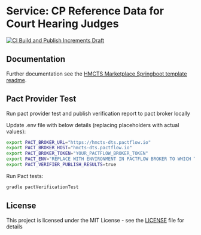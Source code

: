 # Service: CP Reference Data for Court Hearing Judges

[![CI Build and Publish Increments Draft](https://github.com/hmcts/service-cp-refdata-courthearing-judges/actions/workflows/ci-draft.yml/badge.svg)](https://github.com/hmcts/service-cp-refdata-courthearing-judges/actions/workflows/ci-draft.yml)

## Documentation

Further documentation see the [HMCTS Marketplace Springboot template readme](https://github.com/hmcts/service-hmcts-marketplace-springboot-template/blob/main/README.md).

## Pact Provider Test

Run pact provider test and publish verification report to pact broker locally

Update .env file with below details (replacing placeholders with actual values):
```bash
export PACT_BROKER_URL="https://hmcts-dts.pactflow.io"
export PACT_BROKER_HOST="hmcts-dts.pactflow.io"
export PACT_BROKER_TOKEN="YOUR_PACTFLOW_BROKER_TOKEN"
export PACT_ENV="REPLACE WITH ENVIRONMENT IN PACTFLOW BROKER TO WHICH TO TAG THE CONTRACTS"
export PACT_VERIFIER_PUBLISH_RESULTS=true
```
Run Pact tests:
```bash
gradle pactVerificationTest
```


## License

This project is licensed under the MIT License - see the [LICENSE](LICENSE) file for details